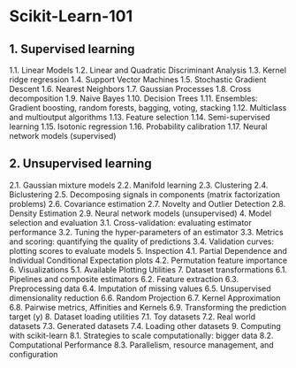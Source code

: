 # Scikit-Learn-101


## 1. Supervised learning

1.1. Linear Models
1.2. Linear and Quadratic Discriminant Analysis
1.3. Kernel ridge regression
1.4. Support Vector Machines
1.5. Stochastic Gradient Descent
1.6. Nearest Neighbors
1.7. Gaussian Processes
1.8. Cross decomposition
1.9. Naive Bayes
1.10. Decision Trees
1.11. Ensembles: Gradient boosting, random forests, bagging, voting, stacking
1.12. Multiclass and multioutput algorithms
1.13. Feature selection
1.14. Semi-supervised learning
1.15. Isotonic regression
1.16. Probability calibration
1.17. Neural network models (supervised)

## 2. Unsupervised learning

2.1. Gaussian mixture models
2.2. Manifold learning
2.3. Clustering
2.4. Biclustering
2.5. Decomposing signals in components (matrix factorization problems)
2.6. Covariance estimation
2.7. Novelty and Outlier Detection
2.8. Density Estimation
2.9. Neural network models (unsupervised)
4. Model selection and evaluation
3.1. Cross-validation: evaluating estimator performance
3.2. Tuning the hyper-parameters of an estimator
3.3. Metrics and scoring: quantifying the quality of predictions
3.4. Validation curves: plotting scores to evaluate models
5. Inspection
4.1. Partial Dependence and Individual Conditional Expectation plots
4.2. Permutation feature importance
6. Visualizations
5.1. Available Plotting Utilities
7. Dataset transformations
6.1. Pipelines and composite estimators
6.2. Feature extraction
6.3. Preprocessing data
6.4. Imputation of missing values
6.5. Unsupervised dimensionality reduction
6.6. Random Projection
6.7. Kernel Approximation
6.8. Pairwise metrics, Affinities and Kernels
6.9. Transforming the prediction target (y)
8. Dataset loading utilities
7.1. Toy datasets
7.2. Real world datasets
7.3. Generated datasets
7.4. Loading other datasets
9. Computing with scikit-learn
8.1. Strategies to scale computationally: bigger data
8.2. Computational Performance
8.3. Parallelism, resource management, and configuration
